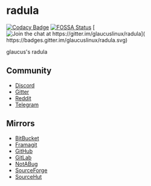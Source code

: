 # radula
[![Codacy Badge](
https://api.codacy.com/project/badge/Grade/ea8589b1287e4c92a5a38cdd9d5ace77)](
https://app.codacy.com/gh/glaucuslinux/radula?utm_source=github.com&utm_medium=referral&utm_content=glaucuslinux/radula&utm_campaign=Badge_Grade)
[![FOSSA Status](
https://app.fossa.com/api/projects/git%2Bgithub.com%2Fglaucuslinux%2Fradula.svg?type=shield)](
https://app.fossa.com/projects/git%2Bgithub.com%2Fglaucuslinux%2Fradula?ref=badge_shield)
[![Join the chat at https://gitter.im/glaucuslinux/radula](
https://badges.gitter.im/glaucuslinux/radula.svg)](
https://gitter.im/glaucuslinux/radula?utm_source=badge&utm_medium=badge&utm_campaign=pr-badge&utm_content=badge)

glaucus's radula

## Community
* [Discord](https://discord.gg/nDKNmNc)
* [Gitter](https://gitter.im/glaucuslinux/radula)
* [Reddit](https://www.reddit.com/r/glaucus)
* [Telegram](https://t.me/glaucuslinux)

## Mirrors
* [BitBucket](https://bitbucket.org/glaucuslinux/radula)
* [Framagit](https://framagit.org/glaucuslinux/radula)
* [GitHub](https://github.com/glaucuslinux/radula)
* [GitLab](https://gitlab.com/glaucuslinux/radula)
* [NotABug](https://notabug.org/glaucuslinux/radula)
* [SourceForge](https://git.code.sf.net/p/glaucuslinux/radula)
* [SourceHut](https://git.sr.ht/~glaucuslinux/radula)
